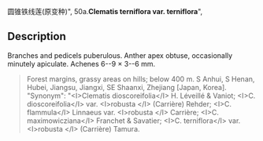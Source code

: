 圆锥铁线莲(原变种)",
50a.**Clematis terniflora var. terniflora**",

## Description
Branches and pedicels puberulous. Anther apex obtuse, occasionally minutely apiculate. Achenes 6--9 × 3--6 mm.

> Forest margins, grassy areas on hills; below 400 m. S Anhui, S Henan, Hubei, Jiangsu, Jiangxi, SE Shaanxi, Zhejiang [Japan, Korea].
  "Synonym": "&lt;I&gt;Clematis dioscoreifolia&lt;/I&gt; H. Léveillé &amp; Vaniot; &lt;I&gt;C. dioscoreifolia&lt;/I&gt; var. &lt;I&gt;robusta &lt;/I&gt; (Carrière) Rehder; &lt;I&gt;C. flammula&lt;/I&gt; Linnaeus var. &lt;I&gt;robusta &lt;/I&gt; Carrière; &lt;I&gt;C. maximowicziana&lt;/I&gt; Franchet &amp; Savatier; &lt;I&gt;C. terniflora&lt;/I&gt; var. &lt;I&gt;robusta &lt;/I&gt; (Carrière) Tamura.
